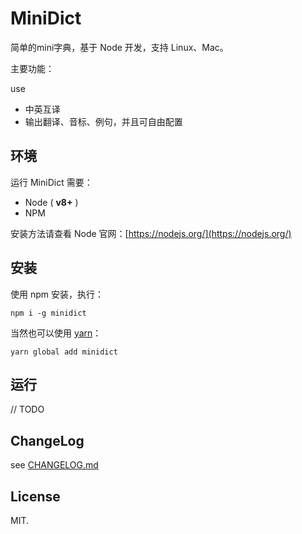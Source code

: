 # MiniDict

简单的mini字典，基于 Node 开发，支持 Linux、Mac。

主要功能：

use
- 中英互译
- 输出翻译、音标、例句，并且可自由配置

## 环境

运行 MiniDict 需要：

- Node ( **v8+** )
- NPM

安装方法请查看 Node 官网：[https://nodejs.org/](https://nodejs.org/)

## 安装

使用 npm 安装，执行：

```shell
npm i -g minidict
```

当然也可以使用 [yarn](https://yarnpkg.com)：

```shell
yarn global add minidict
```

## 运行

// TODO

## ChangeLog

see [CHANGELOG.md](./CHANGELOG.md)

## License

MIT.

